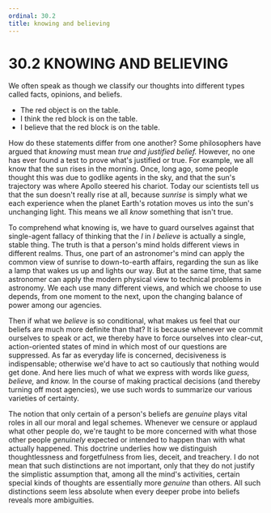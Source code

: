 ```yaml
---
ordinal: 30.2
title: knowing and believing
---
```


# 30.2 KNOWING AND BELIEVING 

<p>We often speak as though we classify our thoughts into different types called facts, opinions, and beliefs.</p>
<ul> <li>The red object is on the table.</li> <li>I think the red block is on the table.</li> <li>I believe that the red block is on the table.</li> </ul>
<p>How do these statements differ from one another? Some philosophers have argued that <em>knowing</em> must mean <em>true and justified belief.</em> However, no one has ever found a test to prove what's justified or true. For example, we all know that the sun rises in the morning. Once, long ago, some people thought this was due to godlike agents in the sky, and that the sun's trajectory was where Apollo steered his chariot. Today our scientists tell us that the sun doesn't really rise at all, because <em>sunrise</em> is simply what we each experience when the planet Earth's rotation moves us into the sun's unchanging light. This means we all <em>know</em> something that isn't true.</p>
<p>To comprehend what knowing is, we have to guard ourselves against that single-agent fallacy of thinking that the <em>I</em> in <em>I believe</em> is actually a single, stable thing. The truth is that a person's mind holds different views in different realms. Thus, one part of an astronomer's mind can apply the common view of sunrise to down-to-earth affairs, regarding the sun as like a lamp that wakes us up and lights our way. But at the same time, that same astronomer can apply the modern physical view to technical problems in astronomy. We each use many different views, and which we choose to use depends, from one moment to the next, upon the changing balance of power among our agencies.</p>
<p>Then if what we <em>believe</em> is so conditional, what makes us feel that our beliefs are much more definite than that? It is because whenever we commit ourselves to speak or act, we thereby have to force ourselves into clear-cut, action-oriented states of mind in which most of our questions are suppressed. As far as everyday life is concerned, decisiveness is indispensable; otherwise we'd have to act so cautiously that nothing would get done. And here lies much of what we express with words like <em>guess,</em> <em>believe,</em> and <em>know.</em> In the course of making practical decisions (and thereby turning off most agencies), we use such words to summarize our various varieties of certainty.</p>
<p>The notion that only certain of a person's beliefs are <em>genuine</em> plays vital roles in all our moral and legal schemes. Whenever we censure or applaud what other people do, we're taught to be more concerned with what those other people <em>genuinely</em> expected or intended to happen than with what actually happened. This doctrine underlies how we distinguish thoughtlessness and forgetfulness from lies, deceit, and treachery. I do not mean that such distinctions are not important, only that they do not justify the simplistic assumption that, among all the mind's activities, certain special kinds of thoughts are essentially more <em>genuine</em> than others. All such distinctions seem less absolute when every deeper probe into beliefs reveals more ambiguities.</p>